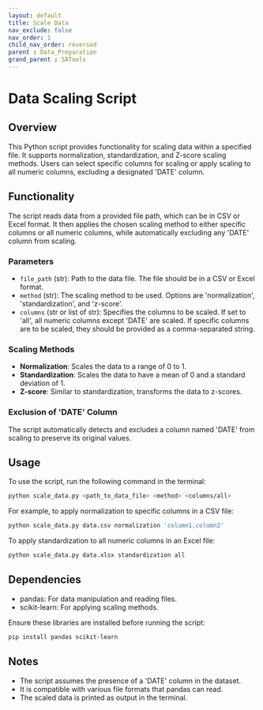 ```yaml
---
layout: default
title: Scale Data
nav_exclude: false
nav_order: 1
child_nav_order: reversed
parent : Data_Preparation
grand_parent : SATools
---
```


# Data Scaling Script

## Overview

This Python script provides functionality for scaling data within a specified file. It supports normalization, standardization, and Z-score scaling methods. Users can select specific columns for scaling or apply scaling to all numeric columns, excluding a designated 'DATE' column.

## Functionality

The script reads data from a provided file path, which can be in CSV or Excel format. It then applies the chosen scaling method to either specific columns or all numeric columns, while automatically excluding any 'DATE' column from scaling.

### Parameters

- `file_path` (str): Path to the data file. The file should be in a CSV or Excel format.
- `method` (str): The scaling method to be used. Options are 'normalization', 'standardization', and 'z-score'.
- `columns` (str or list of str): Specifies the columns to be scaled. If set to 'all', all numeric columns except 'DATE' are scaled. If specific columns are to be scaled, they should be provided as a comma-separated string.

### Scaling Methods

- **Normalization**: Scales the data to a range of 0 to 1.
- **Standardization**: Scales the data to have a mean of 0 and a standard deviation of 1.
- **Z-score**: Similar to standardization, transforms the data to z-scores.

### Exclusion of 'DATE' Column

The script automatically detects and excludes a column named 'DATE' from scaling to preserve its original values.

## Usage

To use the script, run the following command in the terminal:

```bash
python scale_data.py <path_to_data_file> <method> <columns/all>
```

For example, to apply normalization to specific columns in a CSV file:

```bash
python scale_data.py data.csv normalization 'column1,column2'
```

To apply standardization to all numeric columns in an Excel file:

```bash
python scale_data.py data.xlsx standardization all
```

## Dependencies

- pandas: For data manipulation and reading files.
- scikit-learn: For applying scaling methods.

Ensure these libraries are installed before running the script:

```bash
pip install pandas scikit-learn
```

## Notes

- The script assumes the presence of a 'DATE' column in the dataset.
- It is compatible with various file formats that pandas can read.
- The scaled data is printed as output in the terminal.

